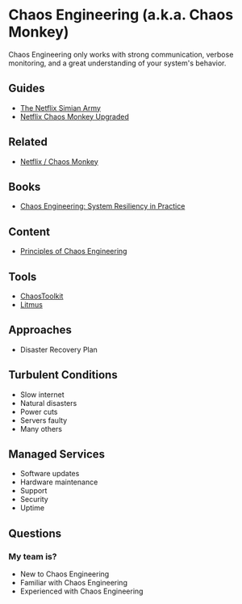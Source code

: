 # Chaos Engineering (a.k.a. Chaos Monkey)

<!--
https://netflixtechblog.com/fit-failure-injection-testing-35d8e2a9bb2
https://netflixtechblog.com/keeping-netflix-reliable-using-prioritized-load-shedding-6cc827b02f94

https://app.pluralsight.com/paths/conference/chaos-conf-2020
https://app.pluralsight.com/channels/details/76045a6b-ec26-4747-a61b-679e5c54dd33
-->

Chaos Engineering only works with strong communication, verbose monitoring, and a great understanding of your system's behavior.

## Guides

- [The Netflix Simian Army](https://netflixtechblog.com/the-netflix-simian-army-16e57fbab116)
- [Netflix Chaos Monkey Upgraded](https://netflixtechblog.com/netflix-chaos-monkey-upgraded-1d679429be5d)

<!--
https://netflixtechblog.com/chap-chaos-automation-platform-53e6d528371f

https://github.com/Netflix/SimianArmy
https://github.com/netflix/chaosmonkey
https://github.com/spinnaker/swabbie
-->

## Related

- [Netflix / Chaos Monkey](https://netflix.github.io/chaosmonkey/)

## Books

- [Chaos Engineering: System Resiliency in Practice](https://www.amazon.com/Chaos-Engineering-System-Resiliency-Practice/)

## Content

- [Principles of Chaos Engineering](https://principlesofchaos.org)

## Tools

- [ChaosToolkit](/chaostoolkit.md)
- [Litmus](/litmus.md)

## Approaches

- Disaster Recovery Plan

## Turbulent Conditions

- Slow internet
- Natural disasters
- Power cuts
- Servers faulty
- Many others

## Managed Services

- Software updates
- Hardware maintenance
- Support
- Security
- Uptime

## Questions

### My team is?

- New to Chaos Engineering
- Familiar with Chaos Engineering
- Experienced with Chaos Engineering
